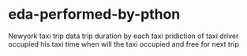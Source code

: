 # eda-performed-by-pthon
Newyork taxi trip data
trip duration by each taxi
pridiction of taxi driver occupied his taxi time
when will the taxi occupied and free for next trip

